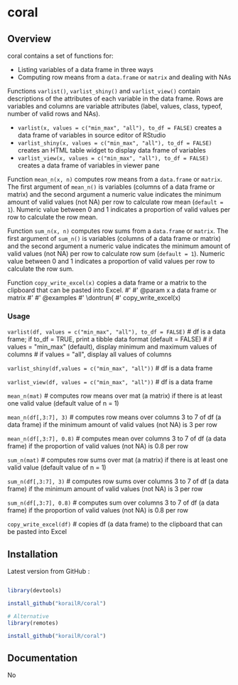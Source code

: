 coral
=========

## Overview

coral contains a set of functions for:
- Listing variables of a data frame in three ways
- Computing row means from a `data.frame` or `matrix` and dealing with NAs

Functions `varlist()`, `varlist_shiny()` and `varlist_view()` contain descriptions of the attributes of each variable in the data frame. Rows are variables and columns are variable attributes (label, values, class, typeof, number of valid rows and NAs).

  - `varlist(x, values = c("min_max", "all"), to_df = FALSE)` creates a data frame of variables in source editor of RStudio
  - `varlist_shiny(x, values = c("min_max", "all"), to_df = FALSE)` creates an HTML table widget to display data frame of variables
  - `varlist_view(x, values = c("min_max", "all"), to_df = FALSE)` creates a data frame of variables in viewer pane


Function `mean_n(x, n)` computes row means from a `data.frame` or `matrix`. The first argument of `mean_n()` is variables (columns of a data frame or matrix) and the second argument a numeric value indicates the minimum amount of valid values (not NA) per row to calculate row mean (`default = 1`). Numeric value between 0 and 1 indicates a proportion of valid values per row to calculate the row mean.

Function `sum_n(x, n)` computes row sums from a `data.frame` or `matrix`. The first argument of `sum_n()` is variables (columns of a data frame or matrix) and the second argument a numeric value indicates the minimum amount of valid values (not NA) per row to calculate row sum (`default = 1`). Numeric value between 0 and 1 indicates a proportion of valid values per row to calculate the row sum.

Function `copy_write_excel(x)` copies a data frame or a matrix to the clipboard that can be pasted into Excel.
#'
#' @param x a data frame or matrix
#'
#' @examples
#' \dontrun{
#' copy_write_excel(x)


### Usage  

`varlist(df, values = c("min_max", "all"), to_df = FALSE)`          # df is a data frame; if to_df = TRUE, print a tibble data format (default = FALSE)
                                                                    # if values = "min_max" (default), display minimum and maximum values of columns
                                                                    # if values = "all", display all values of columns

`varlist_shiny(df,values = c("min_max", "all"))`     # df is a data frame  

`varlist_view(df, values = c("min_max", "all"))`     # df is a data frame  

`mean_n(mat)`             #  computes row means over mat (a matrix) if there is at least one valid value (default value of n = 1)

`mean_n(df[,3:7], 3)`     #  computes row means over columns 3 to 7 of df (a data frame) if the minimum amount of valid values (not NA) is 3 per row

`mean_n(df[,3:7], 0.8)`   #  computes mean over columns 3 to 7 of df (a data frame) if the proportion of valid values (not NA) is 0.8 per row

`sum_n(mat)`              #  computes row sums over mat (a matrix) if there is at least one valid value (default value of n = 1)

`sum_n(df[,3:7], 3)`      #  computes row sums over columns 3 to 7 of df (a data frame) if the minimum amount of valid values (not NA) is 3 per row

`sum_n(df[,3:7], 0.8)`    #  computes sum over columns 3 to 7 of df (a data frame) if the proportion of valid values (not NA) is 0.8 per row

`copy_write_excel(df)`    #  copies df (a data frame) to the clipboard that can be pasted into Excel


## Installation


Latest version from GitHub :



```r

library(devtools)

install_github("korailR/coral")

# Alternative
library(remotes)

install_github("korailR/coral")


```



## Documentation

No
